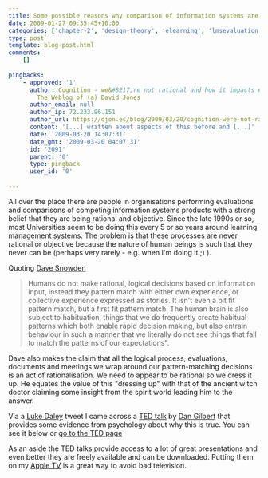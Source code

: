 ```yaml
---
title: Some possible reasons why comparison of information systems are broken
date: 2009-01-27 09:35:45+10:00
categories: ['chapter-2', 'design-theory', 'elearning', 'lmsevaluation', 'lmsreview', 'missingps', 'thesis']
type: post
template: blog-post.html
comments:
    []
    
pingbacks:
    - approved: '1'
      author: Cognition - we&#8217;re not rational and how it impacts e-learning &laquo;
        The Weblog of (a) David Jones
      author_email: null
      author_ip: 72.233.96.151
      author_url: https://djon.es/blog/2009/03/20/cognition-were-not-rational-and-how-it-impacts-e-learning/
      content: '[...] written about aspects of this before and [...]'
      date: '2009-03-20 14:07:31'
      date_gmt: '2009-03-20 04:07:31'
      id: '2091'
      parent: '0'
      type: pingback
      user_id: '0'
    
---
```

All over the place there are people in organisations performing evaluations and comparisons of competing information systems products with a strong belief that they are being rational and objective. Since the late 1990s or so, most Universities seem to be doing this every 5 or so years around learning management systems. The problem is that these processes are never rational or objective because the nature of human beings is such that they never can be (perhaps very rarely - e.g. when I'm doing it ;) ).

Quoting [Dave Snowden](http://www.cognitive-edge.com/blogs/dave/)

> Humans do not make rational, logical decisions based on information input, instead they pattern match with either own experience, or collective experience expressed as stories. It isn't even a bit fit pattern match, but a first fit pattern match. The human brain is also subject to habituation, things that we do frequently create habitual patterns which both enable rapid decision making, but also entrain behaviour in such a manner that we literally do not see things that fail to match the patterns of our expectations".

Dave also makes the claim that all the logical process, evaluations, documents and meetings we wrap around our pattern-matching decisions is an act of rationalisation. We need to appear to be rational so we dress it up. He equates the value of this "dressing up" with that of the ancient witch doctor claiming some insight from the spirit world leading him to the answer.

Via a [Luke Daley](http://ldaley.com/) tweet I came across a [TED talk](http://www.ted.com/) by [Dan Gilbert](http://www.ted.com/index.php/talks/dan_gilbert_researches_happiness.html) that provides some evidence from psychology about why this is true. You can see it below or [go to the TED page](http://www.ted.com/index.php/talks/dan_gilbert_researches_happiness.html)

As an aside the TED talks provide access to a lot of great presentations and even better they are freely available and can be downloaded. Putting them on my [Apple TV](http://www.apple.com/appletv/) is a great way to avoid bad television.